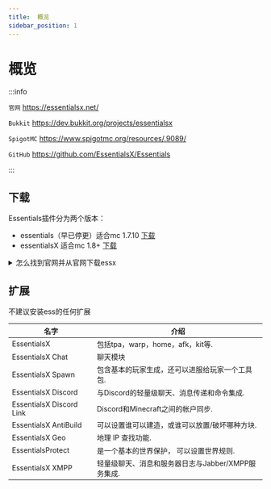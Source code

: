 ```yaml
---
title:  概览
sidebar_position: 1
---
```


# 概览

:::info

`官网` https://essentialsx.net/

`Bukkit` https://dev.bukkit.org/projects/essentialsx

`SpigotMC` https://www.spigotmc.org/resources/.9089/

`GitHub` https://github.com/EssentialsX/Essentials

:::

## 下载

Essentials插件分为两个版本：

- essentials（早已停更）适合mc 1.7.10 [下载](https://mineplugin.org/Essentials/Downloads)
- essentialsX 适合mc 1.8+ [下载](https://essentialsx.net/downloads.html)

<details>
<summary>怎么找到官网并从官网下载essx</summary>

![](_images/1.png)
![](_images/2.png)
> 建议选择`稳定版本`
>
> Stable release 稳定版本
>
> Development build 开发版本
>
> 真的有那么多人不知道自己下的开发版。。。
![](_images/3.png)

</details>

## 扩展

不建议安装ess的任何扩展

| 名字 | 介绍 |
| --- | ----------- |
| EssentialsX | 包括tpa，warp，home，afk，kit等. |
| EssentialsX Chat | 聊天模块 |
| EssentialsX Spawn | 包含基本的玩家生成，还可以进服给玩家一个工具包. |
| EssentialsX Discord| 与Discord的轻量级聊天、消息传递和命令集成. |
| EssentialsX Discord Link | Discord和Minecraft之间的帐户同步. |
| EssentialsX AntiBuild | 可以设置谁可以建造，或谁可以放置/破坏哪种方块. |
| EssentialsX Geo | 地理 IP 查找功能. |
| EssentialsProtect | 是一个基本的世界保护， 可以设置世界规则. |
| EssentialsX XMPP | 轻量级聊天、消息和服务器日志与Jabber/XMPP服务集成. |
